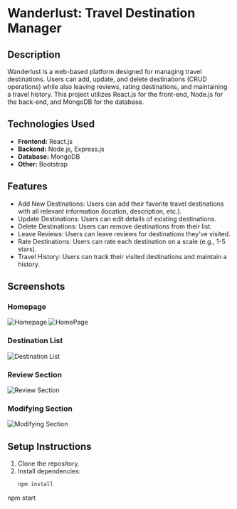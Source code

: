 # Wanderlust: Travel Destination Manager

## Description
Wanderlust is a web-based platform designed for managing travel destinations. Users can add, update, and delete destinations (CRUD operations) while also leaving reviews, rating destinations, and maintaining a travel history. This project utilizes React.js for the front-end, Node.js for the back-end, and MongoDB for the database.

## Technologies Used
- **Frontend:** React.js
- **Backend:** Node.js, Express.js
- **Database:** MongoDB
- **Other:** Bootstrap

## Features
- Add New Destinations: Users can add their favorite travel destinations with all relevant information (location, description, etc.).
- Update Destinations: Users can edit details of existing destinations.
- Delete Destinations: Users can remove destinations from their list.
- Leave Reviews: Users can leave reviews for destinations they've visited.
- Rate Destinations: Users can rate each destination on a scale (e.g., 1-5 stars).
- Travel History: Users can track their visited destinations and maintain a history.

## Screenshots

### Homepage
![Homepage](./screenshots/homepage.png)
![HomePage](./WanderlustTravelDestinationManager/Screenshots/homepage.png)

### Destination List
![Destination List](./screenshots/destination-list.png)

### Review Section
![Review Section](./screenshots/review-section.png)

### Modifying Section
![Modifying Section](./screenshots/modifying-section.png)

## Setup Instructions
1. Clone the repository.
2. Install dependencies:
   ```bash
   npm install

npm start
